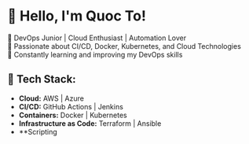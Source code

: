 # 👋 Hello, I'm Quoc To!  
🔹 DevOps Junior | Cloud Enthusiast | Automation Lover  
🔹 Passionate about CI/CD, Docker, Kubernetes, and Cloud Technologies  
🔹 Constantly learning and improving my DevOps skills  

## 🔧 Tech Stack:
- **Cloud:** AWS | Azure  
- **CI/CD:** GitHub Actions | Jenkins  
- **Containers:** Docker | Kubernetes  
- **Infrastructure as Code:** Terraform | Ansible  
- **Scripting
